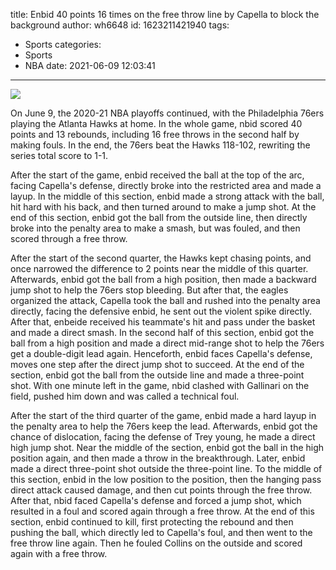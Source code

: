 title: Enbid 40 points 16 times on the free throw line by Capella to block the background
author: wh6648
id: 1623211421940
tags: 
- Sports
categories: 
- Sports
- NBA
date: 2021-06-09 12:03:41
---
![](https://p5.itc.cn/q_70/images01/20210609/dcac0b741d994109865b5b41856bc6bd.jpeg)


On June 9, the 2020-21 NBA playoffs continued, with the Philadelphia 76ers playing the Atlanta Hawks at home. In the whole game, nbid scored 40 points and 13 rebounds, including 16 free throws in the second half by making fouls. In the end, the 76ers beat the Hawks 118-102, rewriting the series total score to 1-1.

After the start of the game, enbid received the ball at the top of the arc, facing Capella's defense, directly broke into the restricted area and made a layup. In the middle of this section, enbid made a strong attack with the ball, hit hard with his back, and then turned around to make a jump shot. At the end of this section, enbid got the ball from the outside line, then directly broke into the penalty area to make a smash, but was fouled, and then scored through a free throw.

After the start of the second quarter, the Hawks kept chasing points, and once narrowed the difference to 2 points near the middle of this quarter. Afterwards, enbid got the ball from a high position, then made a backward jump shot to help the 76ers stop bleeding. But after that, the eagles organized the attack, Capella took the ball and rushed into the penalty area directly, facing the defensive enbid, he sent out the violent spike directly. After that, enbeide received his teammate's hit and pass under the basket and made a direct smash. In the second half of this section, enbid got the ball from a high position and made a direct mid-range shot to help the 76ers get a double-digit lead again. Henceforth, enbid faces Capella's defense, moves one step after the direct jump shot to succeed. At the end of the section, enbid got the ball from the outside line and made a three-point shot. With one minute left in the game, nbid clashed with Gallinari on the field, pushed him down and was called a technical foul.

After the start of the third quarter of the game, enbid made a hard layup in the penalty area to help the 76ers keep the lead. Afterwards, enbid got the chance of dislocation, facing the defense of Trey young, he made a direct high jump shot. Near the middle of the section, enbid got the ball in the high position again, and then made a throw in the breakthrough. Later, enbid made a direct three-point shot outside the three-point line. To the middle of this section, enbid in the low position to the position, then the hanging pass direct attack caused damage, and then cut points through the free throw. After that, nbid faced Capella's defense and forced a jump shot, which resulted in a foul and scored again through a free throw. At the end of this section, enbid continued to kill, first protecting the rebound and then pushing the ball, which directly led to Capella's foul, and then went to the free throw line again. Then he fouled Collins on the outside and scored again with a free throw.

